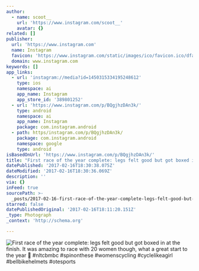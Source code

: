 ```yaml
---
author:
  - name: scoot__
    url: 'https://www.instagram.com/scoot__'
    avatar: {}
related: []
publisher:
  url: 'https://www.instagram.com'
  name: Instagram
  favicon: 'https://www.instagram.com/static/images/ico/favicon.ico/dfa85bb1fd63.ico'
  domain: www.instagram.com
keywords: []
app_links:
  - url: 'instagram://media?id=1450315334195248612'
    type: ios
    namespace: ai
    app_name: Instagram
    app_store_id: '389801252'
  - url: 'https://www.instagram.com/p/BQgjhzDAn3k/'
    type: android
    namespace: ai
    app_name: Instagram
    package: com.instagram.android
  - path: https/instagram.com/p/BQgjhzDAn3k/
    package: com.instagram.android
    namespace: google
    type: android
isBasedOnUrl: 'https://www.instagram.com/p/BQgjhzDAn3k/'
title: "First race of the year complete: legs felt good but got boxed in at the finish. It was amazing to race with 20 women though, what a great start to the year \uD83D\uDCAA #nltcbmbc #spinonthese #womenscycling #cyclelikeagirl #bellbikehelmets #otesports"
datePublished: '2017-02-16T18:30:38.075Z'
dateModified: '2017-02-16T18:30:36.069Z'
description: ''
via: {}
inFeed: true
sourcePath: >-
  _posts/2017-02-16-first-race-of-the-year-complete-legs-felt-good-but-got-boxe.md
starred: false
datePublishedOriginal: '2017-02-16T18:11:20.151Z'
_type: Photograph
_context: 'http://schema.org'

---
```

![First race of the year complete: legs felt good but got boxed in at the finish. It was amazing to race with 20 women though, what a great start to the year  #nltcbmbc #spinonthese #womenscycling #cyclelikeagirl #bellbikehelmets #otesports](https://scontent.cdninstagram.com/t51.2885-15/s640x640/sh0.08/e35/16585613_161034021066460_7747425066958192640_n.jpg)